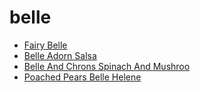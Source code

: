# belle

 * [Fairy Belle](index/f/fairy-belle-200506.json)
 * [Belle Adorn Salsa](index/b/belle-adorn-salsa.json)
 * [Belle And Chrons Spinach And Mushroo](index/b/belle-and-chrons-spinach-and-mushroo.json)
 * [Poached Pears Belle Helene](index/p/poached-pears-belle-helene.json)
